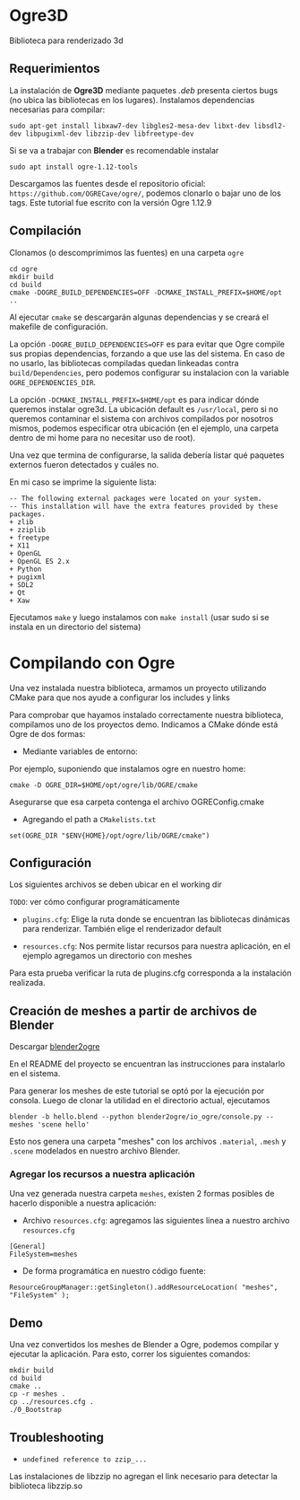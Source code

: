 # Ogre3D

Biblioteca para renderizado 3d

## Requerimientos

La instalación de **Ogre3D** mediante paquetes *.deb* presenta ciertos bugs (no ubica las bibliotecas en los lugares).
Instalamos dependencias necesarias para compilar:

```
sudo apt-get install libxaw7-dev libgles2-mesa-dev libxt-dev libsdl2-dev libpugixml-dev libzzip-dev libfreetype-dev
```

Si se va a trabajar con **Blender** es recomendable instalar

```
sudo apt install ogre-1.12-tools
```

Descargamos las fuentes desde el repositorio oficial: `https://github.com/OGRECave/ogre/`, podemos clonarlo o bajar uno de los tags. Este tutorial fue escrito con la versión Ogre 1.12.9


## Compilación

Clonamos (o descomprimimos las fuentes) en una carpeta `ogre`

```
cd ogre
mkdir build
cd build
cmake -DOGRE_BUILD_DEPENDENCIES=OFF -DCMAKE_INSTALL_PREFIX=$HOME/opt ..
```

Al ejecutar `cmake` se descargarán algunas dependencias y se creará el makefile de configuración.

La opción `-DOGRE_BUILD_DEPENDENCIES=OFF` es para evitar que Ogre compile sus propias dependencias, forzando a que use las del sistema. En caso de no usarlo, las bibliotecas compiladas quedan linkeadas contra `build/Dependencies`, pero podemos configurar su instalacion con la variable `OGRE_DEPENDENCIES_DIR`.

La opción `-DCMAKE_INSTALL_PREFIX=$HOME/opt` es para indicar dónde queremos instalar ogre3d. La ubicación default es `/usr/local`, pero si no queremos contaminar el sistema con archivos compilados por nosotros mismos, podemos especificar otra ubicación (en el ejemplo, una carpeta dentro de mi home para no necesitar uso de root).

Una vez que termina de configurarse, la salida debería listar qué paquetes externos fueron detectados y cuáles no.

En mi caso se imprime la siguiente lista:

```
-- The following external packages were located on your system.
-- This installation will have the extra features provided by these packages.
+ zlib
+ zziplib
+ freetype
+ X11
+ OpenGL
+ OpenGL ES 2.x
+ Python
+ pugixml
+ SDL2
+ Qt
+ Xaw
```

Ejecutamos `make` y luego instalamos con `make install` (usar sudo si se instala en un directorio del sistema)

# Compilando con Ogre

Una vez instalada nuestra biblioteca, armamos un proyecto utilizando CMake para que nos ayude a configurar los includes y links

Para comprobar que hayamos instalado correctamente nuestra biblioteca, compilamos uno de los proyectos demo. Indicamos a CMake dónde está Ogre de dos formas:

* Mediante variables de entorno:

Por ejemplo, suponiendo que instalamos ogre en nuestro home:

```
cmake -D OGRE_DIR=$HOME/opt/ogre/lib/OGRE/cmake
```

Asegurarse que esa carpeta contenga el archivo OGREConfig.cmake


* Agregando el path a `CMakelists.txt`

```
set(OGRE_DIR "$ENV{HOME}/opt/ogre/lib/OGRE/cmake")
```

## Configuración

Los siguientes archivos se deben ubicar en el working dir

`TODO`: ver cómo configurar programáticamente

* `plugins.cfg`: Elige la ruta donde se encuentran las bibliotecas dinámicas para renderizar. También elige el renderizador default

* `resources.cfg`: Nos permite listar recursos para nuestra aplicación, en el ejemplo agregamos un directorio con meshes

Para esta prueba verificar la ruta de plugins.cfg corresponda a la instalación realizada.


## Creación de meshes a partir de archivos de Blender

Descargar [blender2ogre](https://github.com/OGRECave/blender2ogre)

En el README del proyecto se encuentran las instrucciones para instalarlo en el sistema.

Para generar los meshes de este tutorial se optó por la ejecución por consola. Luego de clonar la utilidad en el directorio actual, ejecutamos

```
blender -b hello.blend --python blender2ogre/io_ogre/console.py -- meshes 'scene hello'
```

Esto nos genera una carpeta "meshes" con los archivos `.material`, `.mesh` y `.scene` modelados en nuestro archivo Blender.

### Agregar los recursos a nuestra aplicación

Una vez generada nuestra carpeta `meshes`, existen 2 formas posibles de hacerlo disponible a nuestra aplicación:

* Archivo `resources.cfg`: agregamos las siguientes linea a nuestro archivo `resources.cfg`

```
[General]
FileSystem=meshes
```

* De forma programática en nuestro código fuente:

```{c++}
ResourceGroupManager::getSingleton().addResourceLocation( "meshes", "FileSystem" ); 
```

## Demo

Una vez convertidos los meshes de Blender a Ogre, podemos compilar y ejecutar la aplicación. Para esto, correr los siguientes comandos:

```{bash}
mkdir build
cd build
cmake ..
cp -r meshes .
cp ../resources.cfg .
./0_Bootstrap
```

## Troubleshooting

* `undefined reference to zzip_...`

Las instalaciones de libzzip no agregan el link necesario para detectar la biblioteca libzzip.so
